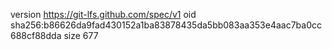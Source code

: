 version https://git-lfs.github.com/spec/v1
oid sha256:b86626da9fad430152a1ba83878435da5bb083aa353e4aac7ba0cc688cf88dda
size 677

